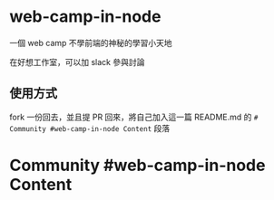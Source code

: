 # web-camp-in-node

一個 web camp 不學前端的神秘的學習小天地

在好想工作室，可以加 slack 參與討論

## 使用方式

fork 一份回去，並且提 PR 回來，將自己加入這一篇 README.md 的 `# Community #web-camp-in-node Content` 段落

# Community #web-camp-in-node Content